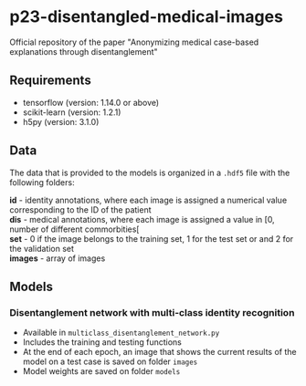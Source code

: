 # p23-disentangled-medical-images
Official repository of the paper "Anonymizing medical case-based explanations through disentanglement"

## Requirements

* tensorflow (version: 1.14.0 or above)
* scikit-learn (version: 1.2.1)
* h5py (version: 3.1.0)

## Data

The data that is provided to the models is organized in a ```.hdf5``` file with the following folders:

**id** - identity annotations, where each image is assigned a numerical value corresponding to the ID of the patient \
**dis** - medical annotations, where each image is assigned a value in [0, number of different commorbities[ \
**set** - 0 if the image belongs to the training set, 1 for the test set or and 2 for the validation set \
**images** - array of images


## Models

### Disentanglement network with multi-class identity recognition
  * Available in ```multiclass_disentanglement_network.py```
  * Includes the training and testing functions
  * At the end of each epoch, an image that shows the current results of the model on a test case is saved on folder ```images```
  * Model weights are saved on folder ```models``` 
